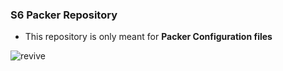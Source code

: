 ### S6 Packer Repository
* This repository is only meant for **Packer Configuration files**






![revive](https://github.com/DEL-ORG/s6-terraform-code/assets/96950933/9e6a2443-6cfa-4ab2-bc49-266045418cdc)
